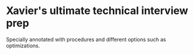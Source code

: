 # Xavier's ultimate technical interview prep

Specially annotated with procedures and different options such as optimizations.
